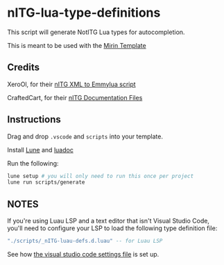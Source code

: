 # nITG-lua-type-definitions

This script will generate NotITG Lua types for autocompletion.

This is meant to be used with the [Mirin Template](https://github.com/XeroOl/notitg-mirin)

## Credits

XeroOl, for their [nITG XML to Emmylua script](https://github.com/XeroOl/notitg-xml-to-emmylua/blob/main/converter.lua)

CraftedCart, for their [nITG Documentation Files](https://gitlab.com/CraftedCart/notitg_docs/-/tree/master/lua)

## Instructions

Drag and drop `.vscode` and `scripts` into your template.

Install [Lune](https://lune-org.github.io/docs/getting-started/1-installation) and [luadoc](https://github.com/boolangery/py-lua-doc)

Run the following:

```bash
lune setup # you will only need to run this once per project 
lune run scripts/generate
```

## NOTES

If you're using Luau LSP and a text editor that isn't Visual Studio Code, you'll need to configure your LSP to load the following type definition file:

```lua
"./scripts/_nITG-luau-defs.d.luau" -- for Luau LSP
```

See how [the visual studio code settings file](.vscode/settings.json) is set up.
